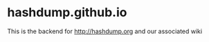 hashdump.github.io
==================

This is the backend for http://hashdump.org and our associated wiki
